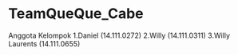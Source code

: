 # TeamQueQue_Cabe


Anggota Kelompok
1.Daniel (14.111.0272)
2.Willy (14.111.0311)
3.Willy Laurents (14.111.0655)